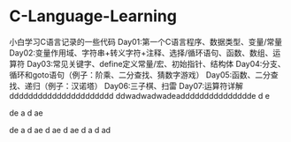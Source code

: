# C-Language-Learning
小白学习C语言记录的一些代码
Day01:第一个C语言程序、数据类型、变量/常量
Day02:变量作用域、字符串+转义字符+注释、选择/循环语句、函数、数组、运算符
Day03:常见关键字、define定义常量/宏、初始指针、结构体
Day04:分支、循环和goto语句（例子：阶乘、二分查找、猜数字游戏）
Day05:函数、二分查找、递归（例子：汉诺塔）
Day06:三子棋、扫雷
Day07:运算符详解
dddddddddddddddddddddd
ddwadwadwadeaddddddddddddddde
d
e

de
a
d
ae

de
a
d
ae
d
ae
d
ae
d
a
d
ad
